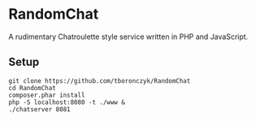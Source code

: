 # RandomChat

A rudimentary Chatroulette style service written in PHP and JavaScript.

## Setup

    git clone https://github.com/tboronczyk/RandomChat
    cd RandomChat
    composer.phar install
    php -S localhost:8080 -t ./www &
    ./chatserver 8081


